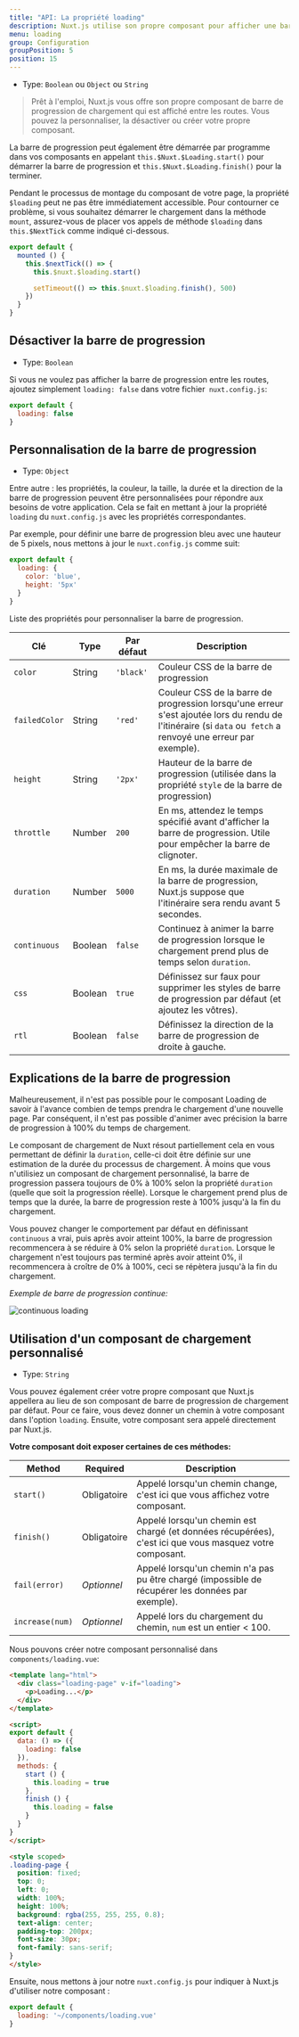 ```yaml
---
title: "API: La propriété loading"
description: Nuxt.js utilise son propre composant pour afficher une barre de progression entre les chemins. Vous pouvez la personnaliser, la désactiver ou créer votre propre composant.
menu: loading
group: Configuration
groupPosition: 5
position: 15
---
```


- Type: `Boolean` ou `Object` ou `String`

> Prêt à l'emploi, Nuxt.js vous offre son propre composant de barre de progression de chargement qui est affiché entre 
> les routes. Vous pouvez la personnaliser, la désactiver ou créer votre propre composant.

La barre de progression peut également être démarrée par programme dans vos composants en appelant 
`this.$Nuxt.$Loading.start()` pour démarrer la barre de progression et `this.$Nuxt.$Loading.finish()` pour la terminer.

Pendant le processus de montage du composant de votre page, la propriété `$loading` peut ne pas être immédiatement 
accessible. Pour contourner ce problème, si vous souhaitez démarrer le chargement dans la méthode `mount`, assurez-vous de 
placer vos appels de méthode `$loading` dans `this.$NextTick` comme indiqué ci-dessous.

```javascript
export default {
  mounted () {
    this.$nextTick(() => {
      this.$nuxt.$loading.start()

      setTimeout(() => this.$nuxt.$loading.finish(), 500)
    })
  }
}
```

## Désactiver la barre de progression

- Type: `Boolean`

Si vous ne voulez pas afficher la barre de progression entre les routes, ajoutez simplement `loading: false` dans votre 
fichier` nuxt.config.js`:

```js
export default {
  loading: false
}
```

## Personnalisation de la barre de progression

- Type: `Object`

Entre autre : les propriétés, la couleur, la taille, la durée et la direction de la barre de progression peuvent être 
personnalisées pour répondre aux besoins de votre application. Cela se fait en mettant à jour la propriété `loading` du 
`nuxt.config.js` avec les propriétés correspondantes.

Par exemple, pour définir une barre de progression bleu avec une hauteur de 5 pixels, nous mettons à jour le 
`nuxt.config.js` comme suit:

```js
export default {
  loading: {
    color: 'blue',
    height: '5px'
  }
}
```

Liste des propriétés pour personnaliser la barre de progression.

| Clé | Type | Par défaut | Description |
|-----|------|---------|-------------|
| `color` | String | `'black'` | Couleur CSS de la barre de progression |
| `failedColor` | String | `'red'` | Couleur CSS de la barre de progression lorsqu'une erreur s'est ajoutée lors du rendu de l'itinéraire (si `data` ou` fetch` a renvoyé une erreur par exemple). |
| `height` | String | `'2px'` | Hauteur de la barre de progression (utilisée dans la propriété `style` de la barre de progression) |
| `throttle` | Number | `200` | En ms, attendez le temps spécifié avant d'afficher la barre de progression. Utile pour empêcher la barre de clignoter. |
| `duration` | Number | `5000` | En ms, la durée maximale de la barre de progression, Nuxt.js suppose que l'itinéraire sera rendu avant 5 secondes. |
| `continuous` | Boolean | `false` | Continuez à animer la barre de progression lorsque le chargement prend plus de temps selon `duration`. |
| `css` | Boolean | `true` | Définissez sur faux pour supprimer les styles de barre de progression par défaut (et ajoutez les vôtres). |
| `rtl` | Boolean | `false` | Définissez la direction de la barre de progression de droite à gauche. |


## Explications de la barre de progression

Malheureusement, il n'est pas possible pour le composant Loading de savoir à l'avance combien de temps prendra le 
chargement d'une nouvelle page. Par conséquent, il n'est pas possible d'animer avec précision la barre de progression 
à 100% du temps de chargement.

Le composant de chargement de Nuxt résout partiellement cela en vous permettant de définir la `duration`, celle-ci doit 
être définie sur une estimation de la durée du processus de chargement. À moins que vous n'utilisiez un composant de 
chargement personnalisé, la barre de progression passera toujours de 0% à 100% selon la propriété `duration` (quelle que 
soit la progression réelle). Lorsque le chargement prend plus de temps que la durée, la barre de progression reste à 
100% jusqu'à la fin du chargement.

Vous pouvez changer le comportement par défaut en définissant `continuous` a vrai, puis après avoir atteint 100%, la 
barre de progression recommencera à se réduire à 0% selon la propriété `duration`. Lorsque le chargement n'est toujours 
pas terminé après avoir atteint 0%, il recommencera à croître de 0% à 100%, ceci se répètera jusqu'à la fin du 
chargement.

*Exemple de barre de progression continue:*


<img src="/api-continuous-loading.gif" alt="continuous loading"/>


## Utilisation d'un composant de chargement personnalisé

- Type: `String`

Vous pouvez également créer votre propre composant que Nuxt.js appellera au lieu de son composant de barre de 
progression de chargement par défaut. Pour ce faire, vous devez donner un chemin à votre composant dans l'option 
`loading`. Ensuite, votre composant sera appelé directement par Nuxt.js.

**Votre composant doit exposer certaines de ces méthodes:**

| Method | Required | Description |
|--------|----------|-------------|
| `start()` | Obligatoire | Appelé lorsqu'un chemin change, c'est ici que vous affichez votre composant. |
| `finish()` | Obligatoire | Appelé lorsqu'un chemin est chargé (et données récupérées), c'est ici que vous masquez votre composant. |
| `fail(error)` | *Optionnel* | Appelé lorsqu'un chemin n'a pas pu être chargé (impossible de récupérer les données par exemple). |
| `increase(num)` | *Optionnel* | Appelé lors du chargement du chemin, `num` est un entier < 100. |

Nous pouvons créer notre composant personnalisé dans `components/loading.vue`:
```html
<template lang="html">
  <div class="loading-page" v-if="loading">
    <p>Loading...</p>
  </div>
</template>

<script>
export default {
  data: () => ({
    loading: false
  }),
  methods: {
    start () {
      this.loading = true
    },
    finish () {
      this.loading = false
    }
  }
}
</script>

<style scoped>
.loading-page {
  position: fixed;
  top: 0;
  left: 0;
  width: 100%;
  height: 100%;
  background: rgba(255, 255, 255, 0.8);
  text-align: center;
  padding-top: 200px;
  font-size: 30px;
  font-family: sans-serif;
}
</style>
```

Ensuite, nous mettons à jour notre `nuxt.config.js` pour indiquer à Nuxt.js d'utiliser notre composant :

```js
export default {
  loading: '~/components/loading.vue'
}
```
